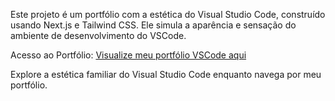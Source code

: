 Este projeto é um portfólio com a estética do Visual Studio Code, construído usando Next.js e Tailwind CSS. Ele simula a aparência e sensação do ambiente de desenvolvimento do VSCode.

Acesso ao Portfólio:
[Visualize meu portfólio VSCode aqui](https://vscode-portifolio.vercel.app/)

Explore a estética familiar do Visual Studio Code enquanto navega por meu portfólio.
